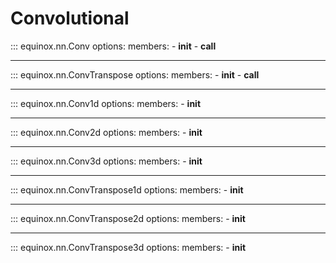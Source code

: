 # Convolutional

::: equinox.nn.Conv
    options:
        members:
            - __init__
            - __call__

---

::: equinox.nn.ConvTranspose
    options:
        members:
            - __init__
            - __call__

---

::: equinox.nn.Conv1d
    options:
        members:
            - __init__

---

::: equinox.nn.Conv2d
    options:
        members:
            - __init__

---

::: equinox.nn.Conv3d
    options:
        members:
            - __init__

---

::: equinox.nn.ConvTranspose1d
    options:
        members:
            - __init__

---

::: equinox.nn.ConvTranspose2d
    options:
        members:
            - __init__

---

::: equinox.nn.ConvTranspose3d
    options:
        members:
            - __init__
